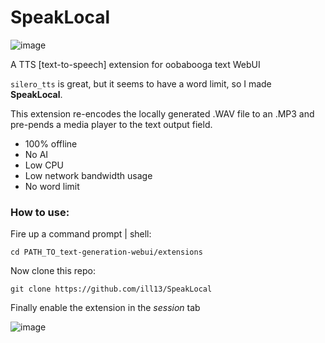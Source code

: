 # SpeakLocal
![image](https://github.com/ill13/SpeakLocal/assets/10509740/1adac786-93ce-4b76-b8fa-0c36ad3f2e56)

A TTS [text-to-speech] extension for oobabooga text WebUI

```silero_tts``` is great, but it seems to have a word limit, so I made **SpeakLocal**. 

This extension re-encodes the locally generated .WAV file to an .MP3 and pre-pends a media player to the text output field.

- 100% offline
- No AI
- Low CPU
- Low network bandwidth usage
- No word limit

### How to use:

Fire up a command prompt | shell:

```cd PATH_TO_text-generation-webui/extensions```

Now clone this repo:

```git clone https://github.com/ill13/SpeakLocal```

Finally enable the extension in the *session* tab

![image](https://github.com/ill13/SpeakLocal/assets/10509740/f7f2844d-537d-426a-8110-0ce674e05d11)

